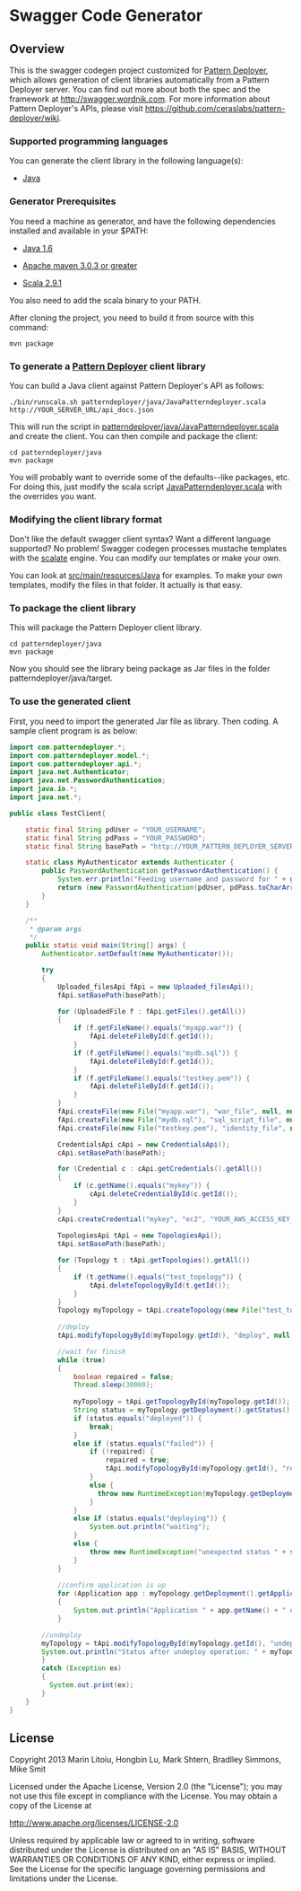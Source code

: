 # Swagger Code Generator

## Overview
This is the swagger codegen project customized for [Pattern Deployer](https://github.com/ceraslabs/pattern-deployer), which allows generation of client libraries automatically from a 
Pattern Deployer server.  You can find out more about both the spec and the framework at 
http://swagger.wordnik.com.  For more information about Pattern Deployer's APIs, please visit https://github.com/ceraslabs/pattern-deployer/wiki.  

### Supported programming languages
You can generate the client library in the following language(s):

* [Java](http://java.oracle.com)

### Generator Prerequisites
You need a machine as generator, and have the following dependencies installed and available in your $PATH:

* [Java 1.6](http://java.oracle.com)

* [Apache maven 3.0.3 or greater](http://maven.apache.org/)

* [Scala 2.9.1](http://www.scala-lang.org)

You also need to add the scala binary to your PATH.

After cloning the project, you need to build it from source with this command:

```
mvn package
```

### To generate a [Pattern Deployer](https://github.com/ceraslabs/pattern-deployer) client library
You can build a Java client against Pattern Deployer's API as follows:

```
./bin/runscala.sh patterndeployer/java/JavaPatterndeployer.scala http://YOUR_SERVER_URL/api_docs.json
```

This will run the script in [patterndeployer/java/JavaPatterndeployer.scala](https://github.com/ceraslabs/swagger-codegen/blob/master/patterndeployer/java/JavaPatterndeployer.scala) and create the client.  You can then
compile and package the client:

```
cd patterndeployer/java
mvn package
```

You will probably want to override some of the defaults--like packages, etc.  For doing this, just modify the scala
script [JavaPatterndeployer.scala](https://github.com/ceraslabs/swagger-codegen/blob/master/patterndeployer/java/JavaPatterndeployer.scala) with the overrides you want.

### Modifying the client library format
Don't like the default swagger client syntax?  Want a different language supported?  No problem!  Swagger codegen
processes mustache templates with the [scalate](http://scalate.fusesource.org/) engine.  You can modify our templates or
make your own.

You can look at [src/main/resources/Java](https://github.com/ceraslabs/swagger-codegen/tree/master/src/main/resources/Java) for examples.  To make your own templates, modify the files
in that folder.  It actually is that easy.

### To package the client library

This will package the Pattern Deployer client library.  

```
cd patterndeployer/java
mvn package
```

Now you should see the library being package as Jar files in the folder patterndeployer/java/target.

### To use the generated client

First, you need to import the generated Jar file as library. Then coding. A sample client program is as below:

```java
import com.patterndeployer.*;
import com.patterndeployer.model.*;
import com.patterndeployer.api.*;
import java.net.Authenticator;
import java.net.PasswordAuthentication;
import java.io.*;
import java.net.*;

public class TestClient{

    static final String pdUser = "YOUR_USERNAME";
    static final String pdPass = "YOUR_PASSWORD";
    static final String basePath = "http://YOUR_PATTERN_DEPLOYER_SERVER/api";

    static class MyAuthenticator extends Authenticator {
        public PasswordAuthentication getPasswordAuthentication() {
            System.err.println("Feeding username and password for " + getRequestingScheme());
            return (new PasswordAuthentication(pdUser, pdPass.toCharArray()));
        }
    }

	/**
	 * @param args
	 */
	public static void main(String[] args) {
		Authenticator.setDefault(new MyAuthenticator());

		try 
		{		
			Uploaded_filesApi fApi = new Uploaded_filesApi();
			fApi.setBasePath(basePath);

			for (UploadedFile f : fApi.getFiles().getAll())
			{
				if (f.getFileName().equals("myapp.war")) {
					fApi.deleteFileById(f.getId());
				}
				if (f.getFileName().equals("mydb.sql")) {
					fApi.deleteFileById(f.getId());
				}
				if (f.getFileName().equals("testkey.pem")) {
					fApi.deleteFileById(f.getId());
				}
			}
			fApi.createFile(new File("myapp.war"), "war_file", null, null, null);
			fApi.createFile(new File("mydb.sql"), "sql_script_file", null, null, null);
			fApi.createFile(new File("testkey.pem"), "identity_file", null, "YOUR_KEY_PAIR_ID", "ec2");

			CredentialsApi cApi = new CredentialsApi();
			cApi.setBasePath(basePath);

			for (Credential c : cApi.getCredentials().getAll())
			{
				if (c.getName().equals("mykey")) {
					cApi.deleteCredentialById(c.getId());
				}
			}
			cApi.createCredential("mykey", "ec2", "YOUR_AWS_ACCESS_KEY_ID", "YOUR_AWS_SECRET_ACCESS_KEY", null, null, null, null);
			
			TopologiesApi tApi = new TopologiesApi();
			tApi.setBasePath(basePath);

			for (Topology t : tApi.getTopologies().getAll())
			{
				if (t.getName().equals("test_topology")) {
					tApi.deleteTopologyById(t.getId());
				}
			}
			Topology myTopology = tApi.createTopology(new File("test_topology.xml"), null, null, null);
			
			//deploy
			tApi.modifyTopologyById(myTopology.getId(), "deploy", null, null);

			//wait for finish
			while (true)
			{
				boolean repaired = false;
				Thread.sleep(30000);
				
				myTopology = tApi.getTopologyById(myTopology.getId());
				String status = myTopology.getDeployment().getStatus();
				if (status.equals("deployed")) {
					break;
				}
				else if (status.equals("failed")) {
					if (!repaired) {
						repaired = true;
						tApi.modifyTopologyById(myTopology.getId(), "repair", null, null);
					}
					else {
					  throw new RuntimeException(myTopology.getDeployment().getError());
					}
				}
				else if (status.equals("deploying")) {
					System.out.println("waiting");
				}
				else {
					throw new RuntimeException("unexpected status " + status);
				}
			}
			
			//confirm application is up
			for (Application app : myTopology.getDeployment().getApplications())
			{
				System.out.println("Application " + app.getName() + " deployed in " + app.getUrl());
			}

	    //undeploy
	    myTopology = tApi.modifyTopologyById(myTopology.getId(), "undeploy", null, null);
	    System.out.println("Status after undeploy operation: " + myTopology.getDeployment().getStatus());
		} 
		catch (Exception ex)
		{
		  System.out.print(ex);
		}
	}
}
```

License
-------

Copyright 2013 Marin Litoiu, Hongbin Lu, Mark Shtern, Bradlley Simmons, Mike Smit

Licensed under the Apache License, Version 2.0 (the "License");
you may not use this file except in compliance with the License.
You may obtain a copy of the License at

  http://www.apache.org/licenses/LICENSE-2.0

Unless required by applicable law or agreed to in writing, software
distributed under the License is distributed on an "AS IS" BASIS,
WITHOUT WARRANTIES OR CONDITIONS OF ANY KIND, either express or implied.
See the License for the specific language governing permissions and
limitations under the License.
